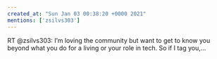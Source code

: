 ```yaml
---
created_at: "Sun Jan 03 00:38:20 +0000 2021"
mentions: ['zsilvs303']
---
```


RT @zsilvs303: I’m loving the community but want to get to know you beyond what you do for a living or your role in tech. So if I tag you,…